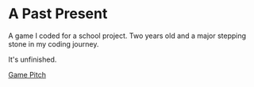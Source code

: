 # A Past Present
A game I coded for a school project. Two years old and a major stepping stone in my coding journey.

It's unfinished.

[Game Pitch](https://docs.google.com/document/d/e/2PACX-1vSaksMtn0IueuUcYdnOLR9FJoIjouagyYX7YWDxW3p8zqnpE_lvcDKHwhJ_x0TQM0m-1ohY_OS9r0yE/pub)
